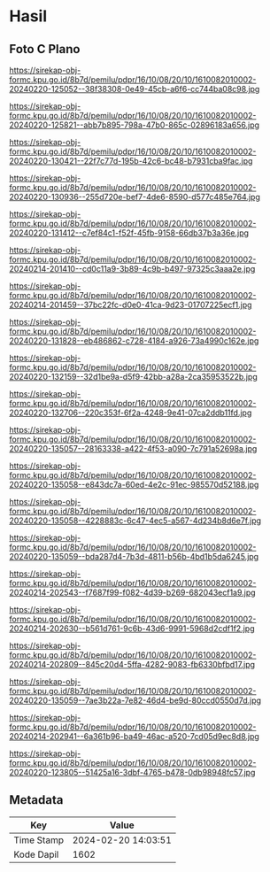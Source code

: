 # Hasil

## Foto C Plano

https://sirekap-obj-formc.kpu.go.id/8b7d/pemilu/pdpr/16/10/08/20/10/1610082010002-20240220-125052--38f38308-0e49-45cb-a6f6-cc744ba08c98.jpg

https://sirekap-obj-formc.kpu.go.id/8b7d/pemilu/pdpr/16/10/08/20/10/1610082010002-20240220-125821--abb7b895-798a-47b0-865c-02896183a656.jpg

https://sirekap-obj-formc.kpu.go.id/8b7d/pemilu/pdpr/16/10/08/20/10/1610082010002-20240220-130421--22f7c77d-195b-42c6-bc48-b7931cba9fac.jpg

https://sirekap-obj-formc.kpu.go.id/8b7d/pemilu/pdpr/16/10/08/20/10/1610082010002-20240220-130936--255d720e-bef7-4de6-8590-d577c485e764.jpg

https://sirekap-obj-formc.kpu.go.id/8b7d/pemilu/pdpr/16/10/08/20/10/1610082010002-20240220-131412--c7ef84c1-f52f-45fb-9158-66db37b3a36e.jpg

https://sirekap-obj-formc.kpu.go.id/8b7d/pemilu/pdpr/16/10/08/20/10/1610082010002-20240214-201410--cd0c11a9-3b89-4c9b-b497-97325c3aaa2e.jpg

https://sirekap-obj-formc.kpu.go.id/8b7d/pemilu/pdpr/16/10/08/20/10/1610082010002-20240214-201459--37bc22fc-d0e0-41ca-9d23-01707225ecf1.jpg

https://sirekap-obj-formc.kpu.go.id/8b7d/pemilu/pdpr/16/10/08/20/10/1610082010002-20240220-131828--eb486862-c728-4184-a926-73a4990c162e.jpg

https://sirekap-obj-formc.kpu.go.id/8b7d/pemilu/pdpr/16/10/08/20/10/1610082010002-20240220-132159--32d1be9a-d5f9-42bb-a28a-2ca35953522b.jpg

https://sirekap-obj-formc.kpu.go.id/8b7d/pemilu/pdpr/16/10/08/20/10/1610082010002-20240220-132706--220c353f-6f2a-4248-9e41-07ca2ddb11fd.jpg

https://sirekap-obj-formc.kpu.go.id/8b7d/pemilu/pdpr/16/10/08/20/10/1610082010002-20240220-135057--28163338-a422-4f53-a090-7c791a52698a.jpg

https://sirekap-obj-formc.kpu.go.id/8b7d/pemilu/pdpr/16/10/08/20/10/1610082010002-20240220-135058--e843dc7a-60ed-4e2c-91ec-985570d52188.jpg

https://sirekap-obj-formc.kpu.go.id/8b7d/pemilu/pdpr/16/10/08/20/10/1610082010002-20240220-135058--4228883c-6c47-4ec5-a567-4d234b8d6e7f.jpg

https://sirekap-obj-formc.kpu.go.id/8b7d/pemilu/pdpr/16/10/08/20/10/1610082010002-20240220-135059--bda287d4-7b3d-4811-b56b-4bd1b5da6245.jpg

https://sirekap-obj-formc.kpu.go.id/8b7d/pemilu/pdpr/16/10/08/20/10/1610082010002-20240214-202543--f7687f99-f082-4d39-b269-682043ecf1a9.jpg

https://sirekap-obj-formc.kpu.go.id/8b7d/pemilu/pdpr/16/10/08/20/10/1610082010002-20240214-202630--b561d761-9c6b-43d6-9991-5968d2cdf1f2.jpg

https://sirekap-obj-formc.kpu.go.id/8b7d/pemilu/pdpr/16/10/08/20/10/1610082010002-20240214-202809--845c20d4-5ffa-4282-9083-fb6330bfbd17.jpg

https://sirekap-obj-formc.kpu.go.id/8b7d/pemilu/pdpr/16/10/08/20/10/1610082010002-20240220-135059--7ae3b22a-7e82-46d4-be9d-80ccd0550d7d.jpg

https://sirekap-obj-formc.kpu.go.id/8b7d/pemilu/pdpr/16/10/08/20/10/1610082010002-20240214-202941--6a361b96-ba49-46ac-a520-7cd05d9ec8d8.jpg

https://sirekap-obj-formc.kpu.go.id/8b7d/pemilu/pdpr/16/10/08/20/10/1610082010002-20240220-123805--51425a16-3dbf-4765-b478-0db98948fc57.jpg


## Metadata

| Key        | Value               |
| ---------- | ------------------- |
| Time Stamp | 2024-02-20 14:03:51 |
| Kode Dapil | 1602                |



